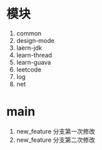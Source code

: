 # 模块
1. common
1. design-mode
1. laern-jdk
1. learn-thread
1. learn-guava
1. leetcode
1. log
1. net

# main
1. new_feature 分支第一次修改 
2. new_feature 分支第二次修改 